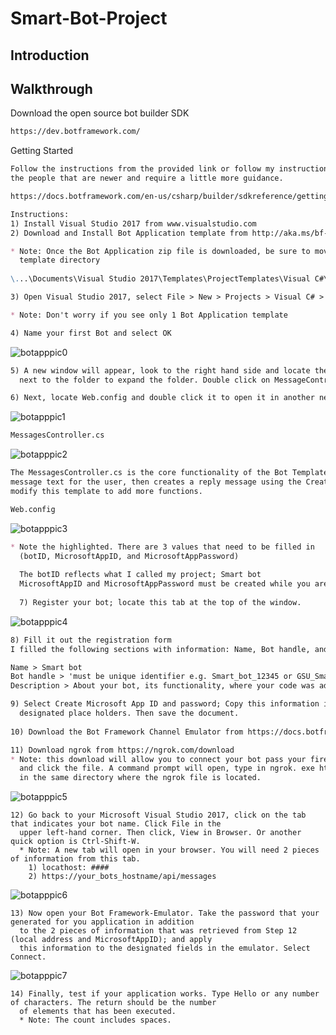 # Smart-Bot-Project
## Introduction

## Walkthrough
Download the open source bot builder SDK
```markdown
https://dev.botframework.com/ 
```
Getting Started
``` markdown
Follow the instructions from the provided link or follow my instructions. Note that my instructions are for 
the people that are newer and require a little more guidance.

https://docs.botframework.com/en-us/csharp/builder/sdkreference/gettingstarted.html

Instructions:
1) Install Visual Studio 2017 from www.visualstudio.com
2) Download and Install Bot Application template from http://aka.ms/bf-bc-vstemplate

* Note: Once the Bot Application zip file is downloaded, be sure to move it to the Visual Studio 2017 
  template directory
  
\...\Documents\Visual Studio 2017\Templates\ProjectTemplates\Visual C#\

3) Open Visual Studio 2017, select File > New > Projects > Visual C# > Bot Application

* Note: Don't worry if you see only 1 Bot Application template

4) Name your first Bot and select OK
```
![botapppic0](https://cloud.githubusercontent.com/assets/25268970/23716194/4e597436-03fd-11e7-9117-0353362e6ed9.png)

```markdown
5) A new window will appear, look to the right hand side and locate the Controllers folder. Click the arrow 
  next to the folder to expand the folder. Double click on MessageContrller.cs to open it in a new tab. 

6) Next, locate Web.config and double click it to open it in another new tab.
```
![botapppic1](https://cloud.githubusercontent.com/assets/25268970/23715743/a670f2fe-03fb-11e7-983a-254a44fb971f.png)
```markdown
MessagesController.cs
```
![botapppic2](https://cloud.githubusercontent.com/assets/25268970/23719750/968403b8-040a-11e7-99e0-5557f629d6ae.png)

```markdown
The MessagesController.cs is the core functionality of the Bot Template. In this case the code takes the 
message text for the user, then creates a reply message using the CreateReplyMessage function. You can 
modify this template to add more functions.
```
```markdown
Web.config
```
![botapppic3](https://cloud.githubusercontent.com/assets/25268970/23720193/0b416cbc-040c-11e7-9e9a-4d9d5d0d4bb6.png)

```markdown
* Note the highlighted. There are 3 values that need to be filled in 
  (botID, MicrosoftAppID, and MicrosoftAppPassword)
  
  The botID reflects what I called my project; Smart bot
  MicrosoftAppID and MicrosoftAppPassword must be created while you are registering your bot.
  
  7) Register your bot; locate this tab at the top of the window.
```

![botapppic4](https://cloud.githubusercontent.com/assets/25268970/23720923/3512bee0-040e-11e7-863a-b7c7f50f958e.png)

```markdown
8) Fill it out the registration form
I filled the following sections with information: Name, Bot handle, and Description.

Name > Smart bot
Bot handle > 'must be unique identifier e.g. Smart_bot_12345 or GSU_Smart_bot'
Description > About your bot, its functionality, where your code was adapted from, etc...

9) Select Create Microsoft App ID and password; Copy this information into Web.config in their 
  designated place holders. Then save the document.
  
10) Download the Bot Framework Channel Emulator from https://docs.botframework.com/en-us/tools/bot-framework-emulator/

11) Download ngrok from https://ngrok.com/download
* Note: this download will allow you to connect your bot pass your firewall to the internet. After dowloading, unzip 
  and click the file. A command prompt will open, type in ngrok. exe http 80. Another note, make sure that you are 
  in the same directory where the ngrok file is located.
```

![botapppic5](https://cloud.githubusercontent.com/assets/25268970/23722373/1bd7b75a-0413-11e7-8e47-27c55a57619b.png)

```
12) Go back to your Microsoft Visual Studio 2017, click on the tab that indicates your bot name. Click File in the 
  upper left-hand corner. Then click, View in Browser. Or another quick option is Ctrl-Shift-W.
  * Note: A new tab will open in your browser. You will need 2 pieces of information from this tab.
    1) locathost: ####
    2) https://your_bots_hostname/api/messages
```
![botapppic6](https://cloud.githubusercontent.com/assets/25268970/23722626/193617b6-0414-11e7-9623-080c61e23654.png)

```
13) Now open your Bot Framework-Emulator. Take the password that your generated for you application in addition 
  to the 2 pieces of information that was retrieved from Step 12 (local address and MicrosoftAppID); and apply 
  this information to the designated fields in the emulator. Select Connect.
```
![botapppic7](https://cloud.githubusercontent.com/assets/25268970/23731343/fb16d10e-043a-11e7-8542-43eee5c9b511.png)

```
14) Finally, test if your application works. Type Hello or any number of characters. The return should be the number 
  of elements that has been executed.
  * Note: The count includes spaces.


